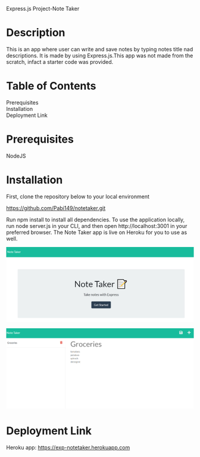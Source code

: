 
Express.js Project-Note Taker
# Description
This is an app where user can write and save notes by typing notes title nad descriptions. It is made by using Express.js.This app was not made from the scratch, infact a starter code was provided.
# Table of Contents
Prerequisites <br />
Installation  <br />
Deployment Link
# Prerequisites
NodeJS

# Installation

First, clone the repository below to your local environment

https://github.com/Pabi149/notetaker.git

Run npm install to install all dependencies. To use the application locally, run node server.js in your CLI, and then open http://localhost:3001 in your preferred browser. The Note Taker app is live on Heroku for you to use as well.

![alt text](notetaker.png)

![alt text](notetaker01.png)

# Deployment Link
Heroku app: https://exp-notetaker.herokuapp.com








